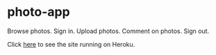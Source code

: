 photo-app
=========

Browse photos. Sign in. Upload photos. Comment on photos. Sign out.

Click [here](http://nc-photo-app.heroku.com) to see the site running on Heroku.
